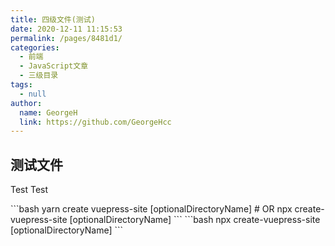 ```yaml
---
title: 四级文件(测试)
date: 2020-12-11 11:15:53
permalink: /pages/8481d1/
categories: 
  - 前端
  - JavaScript文章
  - 三级目录
tags: 
  - null
author: 
  name: GeorgeH
  link: https://github.com/GeorgeHcc
---
```


## 测试文件
Test Test

<code-group>
  <code-block title="YARN" active>
  ```bash
  yarn create vuepress-site [optionalDirectoryName]
  # OR npx create-vuepress-site [optionalDirectoryName]
  ```
  </code-block>

  <code-block title="NPM">
  ```bash
  npx create-vuepress-site [optionalDirectoryName]
  ```
  </code-block>
</code-group>
